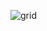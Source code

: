 
![grid](https://github.com/AnKiTa2456/Grid_CSS/assets/114217727/3d5d1bc3-71d0-4920-84db-6d412313d032)
